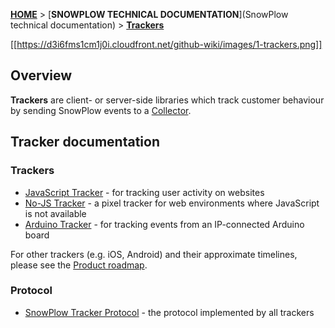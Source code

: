 [**HOME**](Home) > [**SNOWPLOW TECHNICAL DOCUMENTATION**](SnowPlow technical documentation) > [**Trackers**](trackers)

[[https://d3i6fms1cm1j0i.cloudfront.net/github-wiki/images/1-trackers.png]] 

## Overview

**Trackers** are client- or server-side libraries which track customer behaviour by sending SnowPlow events to a [Collector](collectors).

## Tracker documentation

### Trackers

* [JavaScript Tracker](Javascript-Tracker) - for tracking user activity on websites
* [No-JS Tracker](No-JS-Tracker) - a pixel tracker for web environments where JavaScript is not available
* [Arduino Tracker](Arduino-Tracker) - for tracking events from an IP-connected Arduino board

For other trackers (e.g. iOS, Android) and their approximate timelines, please see the [Product roadmap](Product-roadmap).

### Protocol

* [SnowPlow Tracker Protocol](snowplow-tracker-protocol) - the protocol implemented by all trackers
